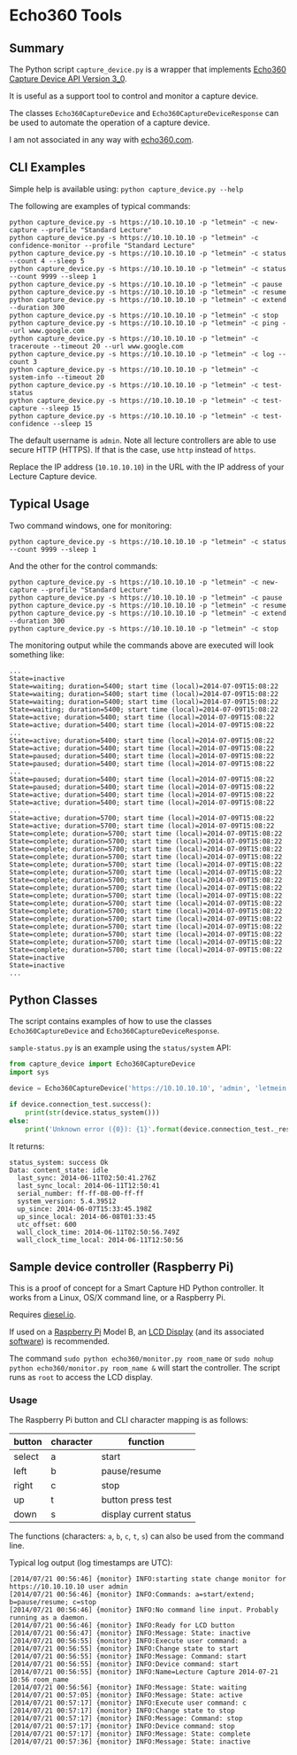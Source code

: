 # Echo360 Tools

## Summary

The Python script `capture_device.py` is a wrapper that implements [Echo360 Capture Device API Version 3_0](http://confluence.echo360.com/display/54/Capture+Appliance+API).

It is useful as a support tool to control and monitor a capture device.

The classes `Echo360CaptureDevice` and `Echo360CaptureDeviceResponse` can be used to automate the operation of a capture device.

I am not associated in any way with [echo360.com](http://echo360.com).

## CLI Examples

Simple help is available using:
`python capture_device.py --help`

The following are examples of typical commands:
```
python capture_device.py -s https://10.10.10.10 -p "letmein" -c new-capture --profile "Standard Lecture"
python capture_device.py -s https://10.10.10.10 -p "letmein" -c confidence-monitor --profile "Standard Lecture"
python capture_device.py -s https://10.10.10.10 -p "letmein" -c status --count 4 --sleep 5
python capture_device.py -s https://10.10.10.10 -p "letmein" -c status --count 9999 --sleep 1
python capture_device.py -s https://10.10.10.10 -p "letmein" -c pause
python capture_device.py -s https://10.10.10.10 -p "letmein" -c resume
python capture_device.py -s https://10.10.10.10 -p "letmein" -c extend --duration 300
python capture_device.py -s https://10.10.10.10 -p "letmein" -c stop
python capture_device.py -s https://10.10.10.10 -p "letmein" -c ping --url www.google.com
python capture_device.py -s https://10.10.10.10 -p "letmein" -c traceroute --timeout 20 --url www.google.com
python capture_device.py -s https://10.10.10.10 -p "letmein" -c log --count 3
python capture_device.py -s https://10.10.10.10 -p "letmein" -c system-info --timeout 20
python capture_device.py -s https://10.10.10.10 -p "letmein" -c test-status
python capture_device.py -s https://10.10.10.10 -p "letmein" -c test-capture --sleep 15
python capture_device.py -s https://10.10.10.10 -p "letmein" -c test-confidence --sleep 15
```
The default username is `admin`. Note all lecture controllers are able to use secure HTTP (HTTPS). If that is the case, use `http` instead of `https`.

Replace the IP address (`10.10.10.10`) in the URL with the IP address of your Lecture Capture device.

## Typical Usage
Two command windows, one for monitoring:
```
python capture_device.py -s https://10.10.10.10 -p "letmein" -c status --count 9999 --sleep 1
```
And the other for the control commands:
```
python capture_device.py -s https://10.10.10.10 -p "letmein" -c new-capture --profile "Standard Lecture"
python capture_device.py -s https://10.10.10.10 -p "letmein" -c pause
python capture_device.py -s https://10.10.10.10 -p "letmein" -c resume
python capture_device.py -s https://10.10.10.10 -p "letmein" -c extend --duration 300
python capture_device.py -s https://10.10.10.10 -p "letmein" -c stop
```
The monitoring output while the commands above are executed will look something like:
```
...
State=inactive
State=waiting; duration=5400; start time (local)=2014-07-09T15:08:22
State=waiting; duration=5400; start time (local)=2014-07-09T15:08:22
State=waiting; duration=5400; start time (local)=2014-07-09T15:08:22
State=waiting; duration=5400; start time (local)=2014-07-09T15:08:22
State=active; duration=5400; start time (local)=2014-07-09T15:08:22
State=active; duration=5400; start time (local)=2014-07-09T15:08:22
...
State=active; duration=5400; start time (local)=2014-07-09T15:08:22
State=active; duration=5400; start time (local)=2014-07-09T15:08:22
State=paused; duration=5400; start time (local)=2014-07-09T15:08:22
State=paused; duration=5400; start time (local)=2014-07-09T15:08:22
...
State=paused; duration=5400; start time (local)=2014-07-09T15:08:22
State=paused; duration=5400; start time (local)=2014-07-09T15:08:22
State=active; duration=5400; start time (local)=2014-07-09T15:08:22
State=active; duration=5400; start time (local)=2014-07-09T15:08:22
...
State=active; duration=5700; start time (local)=2014-07-09T15:08:22
State=active; duration=5700; start time (local)=2014-07-09T15:08:22
State=complete; duration=5700; start time (local)=2014-07-09T15:08:22
State=complete; duration=5700; start time (local)=2014-07-09T15:08:22
State=complete; duration=5700; start time (local)=2014-07-09T15:08:22
State=complete; duration=5700; start time (local)=2014-07-09T15:08:22
State=complete; duration=5700; start time (local)=2014-07-09T15:08:22
State=complete; duration=5700; start time (local)=2014-07-09T15:08:22
State=complete; duration=5700; start time (local)=2014-07-09T15:08:22
State=complete; duration=5700; start time (local)=2014-07-09T15:08:22
State=complete; duration=5700; start time (local)=2014-07-09T15:08:22
State=complete; duration=5700; start time (local)=2014-07-09T15:08:22
State=complete; duration=5700; start time (local)=2014-07-09T15:08:22
State=complete; duration=5700; start time (local)=2014-07-09T15:08:22
State=complete; duration=5700; start time (local)=2014-07-09T15:08:22
State=complete; duration=5700; start time (local)=2014-07-09T15:08:22
State=complete; duration=5700; start time (local)=2014-07-09T15:08:22
State=complete; duration=5700; start time (local)=2014-07-09T15:08:22
State=inactive
State=inactive
...
```

## Python Classes

The script contains examples of how to use the classes `Echo360CaptureDevice` and `Echo360CaptureDeviceResponse`.

`sample-status.py` is an example using the `status/system` API:

```python
from capture_device import Echo360CaptureDevice
import sys

device = Echo360CaptureDevice('https://10.10.10.10', 'admin', 'letmein', timeout=5)

if device.connection_test.success():
    print(str(device.status_system()))
else:
    print('Unknown error ({0}): {1}'.format(device.connection_test._result_code, device.connection_test._result_message))
 ```

It returns:
```
status_system: success Ok
Data: content_state: idle
  last_sync: 2014-06-11T02:50:41.276Z
  last_sync_local: 2014-06-11T12:50:41
  serial_number: ff-ff-08-00-ff-ff
  system_version: 5.4.39512
  up_since: 2014-06-07T15:33:45.198Z
  up_since_local: 2014-06-08T01:33:45
  utc_offset: 600
  wall_clock_time: 2014-06-11T02:50:56.749Z
  wall_clock_time_local: 2014-06-11T12:50:56
```

## Sample device controller (Raspberry Pi)

This is a proof of concept for a Smart Capture HD Python controller. It works from a Linux, OS/X command line, or a Raspberry Pi.

Requires [diesel.io](http://diesel.io/).

If used on a [Raspberry Pi](http://www.raspberrypi.org/) Model B, an [LCD Display](http://www.adafruit.com/products/1109) (and its associated [software](https://learn.adafruit.com/adafruit-16x2-character-lcd-plus-keypad-for-raspberry-pi/usage)) is recommended.

The command `sudo python echo360/monitor.py room_name` or `sudo nohup python echo360/monitor.py room_name &` will start the controller. The script runs as `root` to access the LCD display.

### Usage

The Raspberry Pi button and CLI character mapping is as follows:

button | character | function
------ | --------- | --------
select | a | start
left | b | pause/resume
right | c | stop
up | t | button press test
down | s | display current status

The functions (characters: `a`, `b`, `c`, `t`, `s`) can also be used from the command line.

Typical log output (log timestamps are UTC):
```
[2014/07/21 00:56:46] {monitor} INFO:starting state change monitor for https://10.10.10.10 user admin
[2014/07/21 00:56:46] {monitor} INFO:Commands: a=start/extend; b=pause/resume; c=stop
[2014/07/21 00:56:46] {monitor} INFO:No command line input. Probably running as a daemon.
[2014/07/21 00:56:46] {monitor} INFO:Ready for LCD button
[2014/07/21 00:56:47] {monitor} INFO:Message: State: inactive
[2014/07/21 00:56:55] {monitor} INFO:Execute user command: a
[2014/07/21 00:56:55] {monitor} INFO:Change state to start
[2014/07/21 00:56:55] {monitor} INFO:Message: Command: start
[2014/07/21 00:56:55] {monitor} INFO:Device command: start
[2014/07/21 00:56:55] {monitor} INFO:Name=Lecture Capture 2014-07-21 10:56 room_name
[2014/07/21 00:56:56] {monitor} INFO:Message: State: waiting
[2014/07/21 00:57:05] {monitor} INFO:Message: State: active
[2014/07/21 00:57:17] {monitor} INFO:Execute user command: c
[2014/07/21 00:57:17] {monitor} INFO:Change state to stop
[2014/07/21 00:57:17] {monitor} INFO:Message: Command: stop
[2014/07/21 00:57:17] {monitor} INFO:Device command: stop
[2014/07/21 00:57:17] {monitor} INFO:Message: State: complete
[2014/07/21 00:57:36] {monitor} INFO:Message: State: inactive

```
